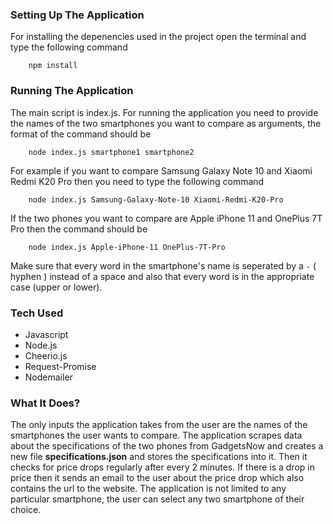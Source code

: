 
### Setting Up The Application

For installing the depenencies used in the project open the terminal and type the following command 
```
	npm install
```

### Running The Application

The main script is index.js. For running the application you need to provide the names of the two smartphones you want to compare as arguments, the format of the command should be

```
	node index.js smartphone1 smartphone2
```

For example if you want to compare Samsung Galaxy Note 10 and Xiaomi Redmi K20 Pro then you need to type the following command

```
	node index.js Samsung-Galaxy-Note-10 Xiaomi-Redmi-K20-Pro
```

If the two phones you want to compare are Apple iPhone 11 and OnePlus 7T Pro then the command should be

```
    node index.js Apple-iPhone-11 OnePlus-7T-Pro
```

Make sure that every word in the smartphone's name is seperated by a `-` ( hyphen ) instead of a space and also that every word is in the appropriate case (upper or lower).


### Tech Used

 - Javascript
 - Node.js
 - Cheerio.js
 - Request-Promise
 - Nodemailer


### What It Does?

The only inputs the application takes from the user are the names of the smartphones the user wants to compare. The application scrapes data about the specifications of the two phones from GadgetsNow and creates a new file **specifications.json** and stores the specifications into it. Then it checks for price drops regularly after every 2 minutes. If there is a drop in price then it sends an email to the user about the price drop which also contains the url to the website. The application is not limited to any particular smartphone, the user can select any two smartphone of their choice.
 
 
